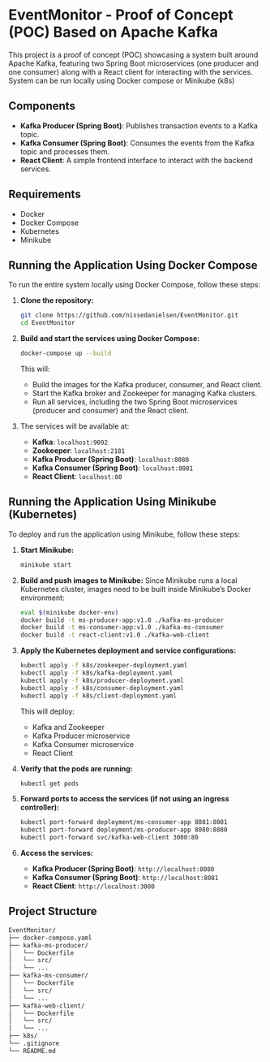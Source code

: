# EventMonitor - Proof of Concept (POC) Based on Apache Kafka

This project is a proof of concept (POC) showcasing a system built around Apache Kafka, featuring two Spring Boot microservices (one producer and one consumer) along with a React client for interacting with the services. System can be run locally using Docker compose or Minikube (k8s)

## Components

- **Kafka Producer (Spring Boot)**: Publishes transaction events to a Kafka topic.
- **Kafka Consumer (Spring Boot)**: Consumes the events from the Kafka topic and processes them.
- **React Client**: A simple frontend interface to interact with the backend services.

## Requirements

- Docker
- Docker Compose
- Kubernetes
- Minikube

## Running the Application Using Docker Compose

To run the entire system locally using Docker Compose, follow these steps:

1. **Clone the repository:**
    ```bash
    git clone https://github.com/nissedanielsen/EventMonitor.git
    cd EventMonitor
    ```

2. **Build and start the services using Docker Compose:**
    ```bash
    docker-compose up --build
    ```
   This will:
   - Build the images for the Kafka producer, consumer, and React client.
   - Start the Kafka broker and Zookeeper for managing Kafka clusters.
   - Run all services, including the two Spring Boot microservices (producer and consumer) and the React client.

3. The services will be available at:
    - **Kafka**: `localhost:9092`
    - **Zookeeper**: `localhost:2181`
    - **Kafka Producer (Spring Boot)**: `localhost:8080`
    - **Kafka Consumer (Spring Boot)**: `localhost:8081`
    - **React Client**: `localhost:80`

## Running the Application Using Minikube (Kubernetes)

To deploy and run the application using Minikube, follow these steps:

1. **Start Minikube:**
    ```bash
    minikube start
    ```

2. **Build and push images to Minikube:**
Since Minikube runs a local Kubernetes cluster, images need to be built inside Minikube’s Docker environment:
    ```bash
    eval $(minikube docker-env)
    docker build -t ms-producer-app:v1.0 ./kafka-ms-producer
    docker build -t ms-consumer-app:v1.0 ./kafka-ms-consumer
    docker build -t react-client:v1.0 ./kafka-web-client
    ```

3. **Apply the Kubernetes deployment and service configurations:**
    ```bash
    kubectl apply -f k8s/zookeeper-deployment.yaml
    kubectl apply -f k8s/kafka-deployment.yaml
    kubectl apply -f k8s/producer-deployment.yaml
    kubectl apply -f k8s/consumer-deployment.yaml
    kubectl apply -f k8s/client-deployment.yaml
    ```
   This will deploy:
   - Kafka and Zookeeper
   - Kafka Producer microservice
   - Kafka Consumer microservice
   - React Client

4. **Verify that the pods are running:**
    ```bash
    kubectl get pods
    ```

5. **Forward ports to access the services (if not using an ingress controller):**
    ```bash
    kubectl port-forward deployment/ms-consumer-app 8081:8081
    kubectl port-forward deployment/ms-producer-app 8080:8080
    kubectl port-forward svc/kafka-web-client 3000:80
    ```

6. **Access the services:**
    - **Kafka Producer (Spring Boot)**: `http://localhost:8080`
    - **Kafka Consumer (Spring Boot)**: `http://localhost:8081`
    - **React Client**: `http://localhost:3000`

## Project Structure

```bash
EventMonitor/
├── docker-compose.yaml
├── kafka-ms-producer/
│   └── Dockerfile
│   └── src/
│   └── ...
├── kafka-ms-consumer/
│   └── Dockerfile
│   └── src/
│   └── ...
├── kafka-web-client/
│   └── Dockerfile
│   └── src/
│   └── ...
├── k8s/
└── .gitignore
└── README.md